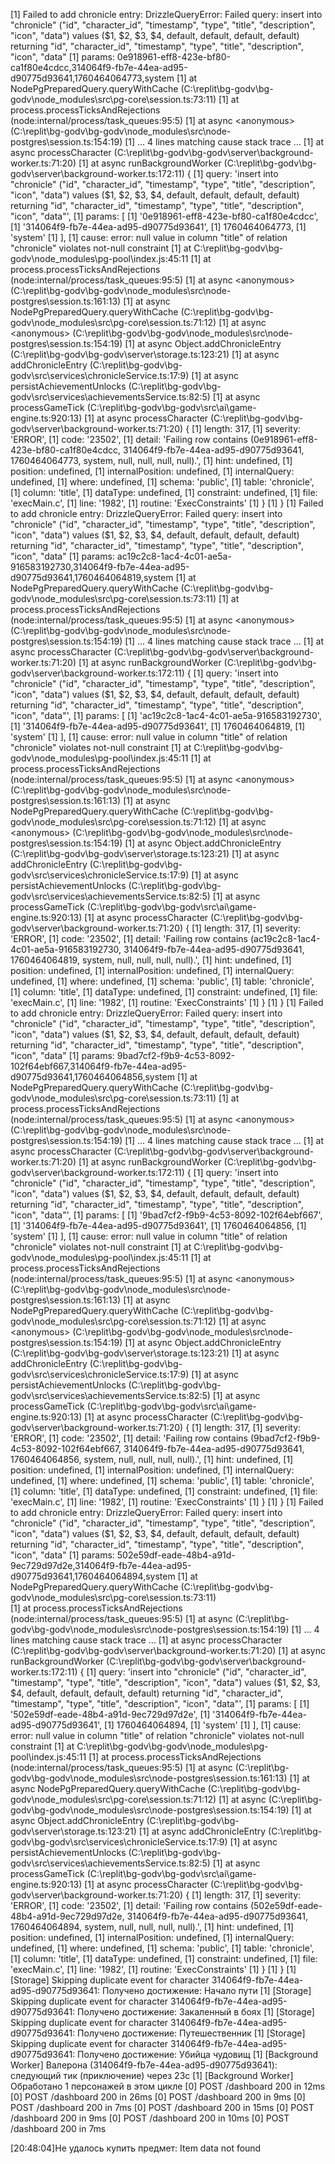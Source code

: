 [1] Failed to add chronicle entry: DrizzleQueryError: Failed query: insert into "chronicle" ("id", "character_id", "timestamp", "type", "title", "description", "icon", "data") values ($1, $2, $3, $4, default, default, default, default) returning "id", "character_id", "timestamp", "type", "title", "description", "icon", "data"
[1] params: 0e918961-eff8-423e-bf80-ca1f80e4cdcc,314064f9-fb7e-44ea-ad95-d90775d93641,1760464064773,system
[1]     at NodePgPreparedQuery.queryWithCache (C:\replit\bg-godv\bg-godv\node_modules\src\pg-core\session.ts:73:11)        
[1]     at process.processTicksAndRejections (node:internal/process/task_queues:95:5)
[1]     at async <anonymous> (C:\replit\bg-godv\bg-godv\node_modules\src\node-postgres\session.ts:154:19)
[1]     ... 4 lines matching cause stack trace ...
[1]     at async processCharacter (C:\replit\bg-godv\bg-godv\server\background-worker.ts:71:20)
[1]     at async runBackgroundWorker (C:\replit\bg-godv\bg-godv\server\background-worker.ts:172:11) {
[1]   query: 'insert into "chronicle" ("id", "character_id", "timestamp", "type", "title", "description", "icon", "data") values ($1, $2, $3, $4, default, default, default, default) returning "id", "character_id", "timestamp", "type", "title", "description", "icon", "data"',
[1]   params: [
[1]     '0e918961-eff8-423e-bf80-ca1f80e4cdcc',
[1]     '314064f9-fb7e-44ea-ad95-d90775d93641',
[1]     1760464064773,
[1]     'system'
[1]   ],
[1]   cause: error: null value in column "title" of relation "chronicle" violates not-null constraint
[1]       at C:\replit\bg-godv\bg-godv\node_modules\pg-pool\index.js:45:11
[1]       at process.processTicksAndRejections (node:internal/process/task_queues:95:5)
[1]       at async <anonymous> (C:\replit\bg-godv\bg-godv\node_modules\src\node-postgres\session.ts:161:13)
[1]       at async NodePgPreparedQuery.queryWithCache (C:\replit\bg-godv\bg-godv\node_modules\src\pg-core\session.ts:71:12)
[1]       at async <anonymous> (C:\replit\bg-godv\bg-godv\node_modules\src\node-postgres\session.ts:154:19)
[1]       at async Object.addChronicleEntry (C:\replit\bg-godv\bg-godv\server\storage.ts:123:21)
[1]       at async addChronicleEntry (C:\replit\bg-godv\bg-godv\src\services\chronicleService.ts:17:9)
[1]       at async persistAchievementUnlocks (C:\replit\bg-godv\bg-godv\src\services\achievementsService.ts:82:5)
[1]       at async processGameTick (C:\replit\bg-godv\bg-godv\src\ai\game-engine.ts:920:13)
[1]       at async processCharacter (C:\replit\bg-godv\bg-godv\server\background-worker.ts:71:20) {
[1]     length: 317,
[1]     severity: 'ERROR',
[1]     code: '23502',
[1]     detail: 'Failing row contains (0e918961-eff8-423e-bf80-ca1f80e4cdcc, 314064f9-fb7e-44ea-ad95-d90775d93641, 1760464064773, system, null, null, null, null).',
[1]     hint: undefined,
[1]     position: undefined,
[1]     internalPosition: undefined,
[1]     internalQuery: undefined,
[1]     where: undefined,
[1]     schema: 'public',
[1]     table: 'chronicle',
[1]     column: 'title',
[1]     dataType: undefined,
[1]     constraint: undefined,
[1]     file: 'execMain.c',
[1]     line: '1982',
[1]     routine: 'ExecConstraints'
[1]   }
[1] }
[1] Failed to add chronicle entry: DrizzleQueryError: Failed query: insert into "chronicle" ("id", "character_id", "timestamp", "type", "title", "description", "icon", "data") values ($1, $2, $3, $4, default, default, default, default) returning "id", "character_id", "timestamp", "type", "title", "description", "icon", "data"
[1] params: ac19c2c8-1ac4-4c01-ae5a-916583192730,314064f9-fb7e-44ea-ad95-d90775d93641,1760464064819,system
[1]     at NodePgPreparedQuery.queryWithCache (C:\replit\bg-godv\bg-godv\node_modules\src\pg-core\session.ts:73:11)        
[1]     at process.processTicksAndRejections (node:internal/process/task_queues:95:5)
[1]     at async <anonymous> (C:\replit\bg-godv\bg-godv\node_modules\src\node-postgres\session.ts:154:19)
[1]     ... 4 lines matching cause stack trace ...
[1]     at async processCharacter (C:\replit\bg-godv\bg-godv\server\background-worker.ts:71:20)
[1]     at async runBackgroundWorker (C:\replit\bg-godv\bg-godv\server\background-worker.ts:172:11) {
[1]   query: 'insert into "chronicle" ("id", "character_id", "timestamp", "type", "title", "description", "icon", "data") values ($1, $2, $3, $4, default, default, default, default) returning "id", "character_id", "timestamp", "type", "title", "description", "icon", "data"',
[1]   params: [
[1]     'ac19c2c8-1ac4-4c01-ae5a-916583192730',
[1]     '314064f9-fb7e-44ea-ad95-d90775d93641',
[1]     1760464064819,
[1]     'system'
[1]   ],
[1]   cause: error: null value in column "title" of relation "chronicle" violates not-null constraint
[1]       at C:\replit\bg-godv\bg-godv\node_modules\pg-pool\index.js:45:11
[1]       at process.processTicksAndRejections (node:internal/process/task_queues:95:5)
[1]       at async <anonymous> (C:\replit\bg-godv\bg-godv\node_modules\src\node-postgres\session.ts:161:13)
[1]       at async NodePgPreparedQuery.queryWithCache (C:\replit\bg-godv\bg-godv\node_modules\src\pg-core\session.ts:71:12)
[1]       at async <anonymous> (C:\replit\bg-godv\bg-godv\node_modules\src\node-postgres\session.ts:154:19)
[1]       at async Object.addChronicleEntry (C:\replit\bg-godv\bg-godv\server\storage.ts:123:21)
[1]       at async addChronicleEntry (C:\replit\bg-godv\bg-godv\src\services\chronicleService.ts:17:9)
[1]       at async persistAchievementUnlocks (C:\replit\bg-godv\bg-godv\src\services\achievementsService.ts:82:5)
[1]       at async processGameTick (C:\replit\bg-godv\bg-godv\src\ai\game-engine.ts:920:13)
[1]       at async processCharacter (C:\replit\bg-godv\bg-godv\server\background-worker.ts:71:20) {
[1]     length: 317,
[1]     severity: 'ERROR',
[1]     code: '23502',
[1]     detail: 'Failing row contains (ac19c2c8-1ac4-4c01-ae5a-916583192730, 314064f9-fb7e-44ea-ad95-d90775d93641, 1760464064819, system, null, null, null, null).',
[1]     hint: undefined,
[1]     position: undefined,
[1]     internalPosition: undefined,
[1]     internalQuery: undefined,
[1]     where: undefined,
[1]     schema: 'public',
[1]     table: 'chronicle',
[1]     column: 'title',
[1]     dataType: undefined,
[1]     constraint: undefined,
[1]     file: 'execMain.c',
[1]     line: '1982',
[1]     routine: 'ExecConstraints'
[1]   }
[1] }
[1] Failed to add chronicle entry: DrizzleQueryError: Failed query: insert into "chronicle" ("id", "character_id", "timestamp", "type", "title", "description", "icon", "data") values ($1, $2, $3, $4, default, default, default, default) returning "id", "character_id", "timestamp", "type", "title", "description", "icon", "data"
[1] params: 9bad7cf2-f9b9-4c53-8092-102f64ebf667,314064f9-fb7e-44ea-ad95-d90775d93641,1760464064856,system
[1]     at NodePgPreparedQuery.queryWithCache (C:\replit\bg-godv\bg-godv\node_modules\src\pg-core\session.ts:73:11)        
[1]     at process.processTicksAndRejections (node:internal/process/task_queues:95:5)
[1]     at async <anonymous> (C:\replit\bg-godv\bg-godv\node_modules\src\node-postgres\session.ts:154:19)
[1]     ... 4 lines matching cause stack trace ...
[1]     at async processCharacter (C:\replit\bg-godv\bg-godv\server\background-worker.ts:71:20)
[1]     at async runBackgroundWorker (C:\replit\bg-godv\bg-godv\server\background-worker.ts:172:11) {
[1]   query: 'insert into "chronicle" ("id", "character_id", "timestamp", "type", "title", "description", "icon", "data") values ($1, $2, $3, $4, default, default, default, default) returning "id", "character_id", "timestamp", "type", "title", "description", "icon", "data"',
[1]   params: [
[1]     '9bad7cf2-f9b9-4c53-8092-102f64ebf667',
[1]     '314064f9-fb7e-44ea-ad95-d90775d93641',
[1]     1760464064856,
[1]     'system'
[1]   ],
[1]   cause: error: null value in column "title" of relation "chronicle" violates not-null constraint
[1]       at C:\replit\bg-godv\bg-godv\node_modules\pg-pool\index.js:45:11
[1]       at process.processTicksAndRejections (node:internal/process/task_queues:95:5)
[1]       at async <anonymous> (C:\replit\bg-godv\bg-godv\node_modules\src\node-postgres\session.ts:161:13)
[1]       at async NodePgPreparedQuery.queryWithCache (C:\replit\bg-godv\bg-godv\node_modules\src\pg-core\session.ts:71:12)
[1]       at async <anonymous> (C:\replit\bg-godv\bg-godv\node_modules\src\node-postgres\session.ts:154:19)
[1]       at async Object.addChronicleEntry (C:\replit\bg-godv\bg-godv\server\storage.ts:123:21)
[1]       at async addChronicleEntry (C:\replit\bg-godv\bg-godv\src\services\chronicleService.ts:17:9)
[1]       at async persistAchievementUnlocks (C:\replit\bg-godv\bg-godv\src\services\achievementsService.ts:82:5)
[1]       at async processGameTick (C:\replit\bg-godv\bg-godv\src\ai\game-engine.ts:920:13)
[1]       at async processCharacter (C:\replit\bg-godv\bg-godv\server\background-worker.ts:71:20) {
[1]     length: 317,
[1]     severity: 'ERROR',
[1]     code: '23502',
[1]     detail: 'Failing row contains (9bad7cf2-f9b9-4c53-8092-102f64ebf667, 314064f9-fb7e-44ea-ad95-d90775d93641, 1760464064856, system, null, null, null, null).',
[1]     hint: undefined,
[1]     position: undefined,
[1]     internalPosition: undefined,
[1]     internalQuery: undefined,
[1]     where: undefined,
[1]     schema: 'public',
[1]     table: 'chronicle',
[1]     column: 'title',
[1]     dataType: undefined,
[1]     constraint: undefined,
[1]     file: 'execMain.c',
[1]     line: '1982',
[1]     routine: 'ExecConstraints'
[1]   }
[1] }
[1] Failed to add chronicle entry: DrizzleQueryError: Failed query: insert into "chronicle" ("id", "character_id", "timestamp", "type", "title", "description", "icon", "data") values ($1, $2, $3, $4, default, default, default, default) returning "id", "character_id", "timestamp", "type", "title", "description", "icon", "data"
[1] params: 502e59df-eade-48b4-a91d-9ec729d97d2e,314064f9-fb7e-44ea-ad95-d90775d93641,1760464064894,system
[1]     at NodePgPreparedQuery.queryWithCache (C:\replit\bg-godv\bg-godv\node_modules\src\pg-core\session.ts:73:11)        
[1]     at process.processTicksAndRejections (node:internal/process/task_queues:95:5)
[1]     at async <anonymous> (C:\replit\bg-godv\bg-godv\node_modules\src\node-postgres\session.ts:154:19)
[1]     ... 4 lines matching cause stack trace ...
[1]     at async processCharacter (C:\replit\bg-godv\bg-godv\server\background-worker.ts:71:20)
[1]     at async runBackgroundWorker (C:\replit\bg-godv\bg-godv\server\background-worker.ts:172:11) {
[1]   query: 'insert into "chronicle" ("id", "character_id", "timestamp", "type", "title", "description", "icon", "data") values ($1, $2, $3, $4, default, default, default, default) returning "id", "character_id", "timestamp", "type", "title", "description", "icon", "data"',
[1]   params: [
[1]     '502e59df-eade-48b4-a91d-9ec729d97d2e',
[1]     '314064f9-fb7e-44ea-ad95-d90775d93641',
[1]     1760464064894,
[1]     'system'
[1]   ],
[1]   cause: error: null value in column "title" of relation "chronicle" violates not-null constraint
[1]       at C:\replit\bg-godv\bg-godv\node_modules\pg-pool\index.js:45:11
[1]       at process.processTicksAndRejections (node:internal/process/task_queues:95:5)
[1]       at async <anonymous> (C:\replit\bg-godv\bg-godv\node_modules\src\node-postgres\session.ts:161:13)
[1]       at async NodePgPreparedQuery.queryWithCache (C:\replit\bg-godv\bg-godv\node_modules\src\pg-core\session.ts:71:12)
[1]       at async <anonymous> (C:\replit\bg-godv\bg-godv\node_modules\src\node-postgres\session.ts:154:19)
[1]       at async Object.addChronicleEntry (C:\replit\bg-godv\bg-godv\server\storage.ts:123:21)
[1]       at async addChronicleEntry (C:\replit\bg-godv\bg-godv\src\services\chronicleService.ts:17:9)
[1]       at async persistAchievementUnlocks (C:\replit\bg-godv\bg-godv\src\services\achievementsService.ts:82:5)
[1]       at async processGameTick (C:\replit\bg-godv\bg-godv\src\ai\game-engine.ts:920:13)
[1]       at async processCharacter (C:\replit\bg-godv\bg-godv\server\background-worker.ts:71:20) {
[1]     length: 317,
[1]     severity: 'ERROR',
[1]     code: '23502',
[1]     detail: 'Failing row contains (502e59df-eade-48b4-a91d-9ec729d97d2e, 314064f9-fb7e-44ea-ad95-d90775d93641, 1760464064894, system, null, null, null, null).',
[1]     hint: undefined,
[1]     position: undefined,
[1]     internalPosition: undefined,
[1]     internalQuery: undefined,
[1]     where: undefined,
[1]     schema: 'public',
[1]     table: 'chronicle',
[1]     column: 'title',
[1]     dataType: undefined,
[1]     constraint: undefined,
[1]     file: 'execMain.c',
[1]     line: '1982',
[1]     routine: 'ExecConstraints'
[1]   }
[1] }
[1] [Storage] Skipping duplicate event for character 314064f9-fb7e-44ea-ad95-d90775d93641: Получено достижение: Начало пути
[1] [Storage] Skipping duplicate event for character 314064f9-fb7e-44ea-ad95-d90775d93641: Получено достижение: Закаленный в боях
[1] [Storage] Skipping duplicate event for character 314064f9-fb7e-44ea-ad95-d90775d93641: Получено достижение: Путешественник
[1] [Storage] Skipping duplicate event for character 314064f9-fb7e-44ea-ad95-d90775d93641: Получено достижение: Убийца чудовищ
[1] [Background Worker] Валерона (314064f9-fb7e-44ea-ad95-d90775d93641): следующий тик (приключение) через 23с
[1] [Background Worker] Обработано 1 персонажей в этом цикле
[0]  POST /dashboard 200 in 12ms
[0]  POST /dashboard 200 in 26ms
[0]  POST /dashboard 200 in 9ms
[0]  POST /dashboard 200 in 7ms
[0]  POST /dashboard 200 in 15ms
[0]  POST /dashboard 200 in 9ms
[0]  POST /dashboard 200 in 10ms
[0]  POST /dashboard 200 in 7ms


[20:48:04]Не удалось купить предмет: Item data not found


